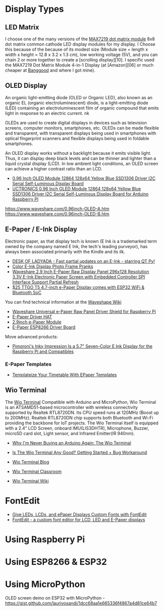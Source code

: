 # Display Types

## LED Matrix
I choose one of the many versions of the [MAX7219 dot matrix module][08]
8x8 dot matrix common cathode LED display modules for my display.
I Choose this because of the because of its modest size
(Module size = length x width x height = 12.8 x 3.2 x 1.3 cm),
low working voltage (5V),
and you can chain 2 or more together to create a [scrolling display][10].
I specific used the MAX7219 Dot Matrix Module 4-in-1 Display
(at [Amazon][06] or much cheaper at [Banggood][07] and where I got mine).

## OLED Display
An organic light-emitting diode (OLED or Organic LED),
also known as an organic EL (organic electroluminescent) diode,
is a light-emitting diode (LED) containing an electroluminescent
film of organic compound that emits light in response to an electric current.
nk

OLEDs are used to create digital displays in devices such as television screens,
computer monitors, smartphones, etc.
OLEDs can be made flexible and transparent, with transparent displays being used in smartphones
with optical fingerprint scanners and flexible displays being used in foldable smartphones.

An OLED display works without a backlight because it emits visible light.
Thus, it can display deep black levels and can be thinner and lighter than a liquid crystal display (LCD).
In low ambient light conditions, an OLED screen can achieve a higher contrast ratio than an LCD.

* [0.96 Inch OLED Module 12864 128x64 Yellow Blue SSD1306 Driver I2C Serial Self-Luminous Display Board](https://www.amazon.com/gp/product/B072Q2X2LL/ref=ppx_od_dt_b_asin_title_s00)
* [UCTRONICS 0.96 Inch OLED Module 12864 128x64 Yellow Blue SSD1306 Driver I2C Serial Self-Luminous Display Board for Arduino Raspberry PI](https://www.uctronics.com/display/uctronics-0-96-inch-oled-module-12864-128x64-yellow-blue-ssd1306-driver-i2c-serial-self-luminous-display-board-for-arduino-raspberry-pi.html)

https://www.waveshare.com/0.96inch-OLED-A.htm
https://www.waveshare.com/0.96inch-OLED-B.htm

## E-Paper / E-Ink Display
Electronic paper, as that display tech is known (E Ink is a trademarked term owned by the company named E Ink, the tech's leading purveyor), has always been associated primarily with the Kindle and its ilk.

* [DESK OF LADYADA - Fast partial updates on an E-Ink - starring QT Py!](https://www.youtube.com/watch?v=3sYBws3-OoU)
* [Color E-Ink Display Photo Frame Pranks](https://hackaday.com/2020/10/30/color-e-ink-display-photo-frame-pranks-mom/)
* [Waveshare 2.9 Inch E-Paper Raw Display Panel 296x128 Resolution 3.3V E-Ink Electronic Paper Screen with Embedded Controller SPI Interface Support Partial Refresh](https://www.amazon.com/gp/product/B072J2LG8N/ref=ppx_od_dt_b_asin_title_s00)
* [$25 TTGO T5 4.7-inch e-Paper Display comes with ESP32 WiFi & Bluetooth SoC](https://www.cnx-software.com/2020/12/04/ttgo-t5-4-7-inch-e-paper-display-comes-with-esp32-wifi-bluetooth-soc/)

You can find technical information at the [Waveshape Wiki](https://www.waveshare.com/wiki/Main_Page)
* [Waveshare Universal e-Paper Raw Panel Driver Shield for Raspberry Pi](https://www.amazon.com/gp/product/B075R55WQT/ref=ppx_od_dt_b_asin_title_s00)
* [E-Paper Driver HAT](https://www.waveshare.com/wiki/E-Paper_Driver_HAT)
* [2.9inch e-Paper Module](https://www.waveshare.com/wiki/2.9inch_e-Paper_Module)
* [E-Paper ESP8266 Driver Board](https://www.waveshare.com/wiki/E-Paper_ESP8266_Driver_Board)

Move advanced products:
* [Pimoroni's Inky Impression Is a 5.7" Seven-Color E Ink Display for the Raspberry Pi and Compatibles](https://www.hackster.io/news/pimoroni-s-inky-impression-is-a-5-7-seven-color-e-ink-display-for-the-raspberry-pi-and-compatibles-e20b7026a9d3)

### E-Paper Templates
* [Templateize Your Timetable With EPaper Templates](https://hackaday.com/2020/12/02/templateize-your-timetable-with-epaper-templates/)

## Wio Terminal
The [Wio Terminal](https://www.seeedstudio.com/Wio-Terminal-p-4509.html)
Compatible with Arduino and MicroPython, Wio Terminal is an ATSAMD51-based microcontroller with wireless connectivity supported by Realtek RTL8720DN. Its CPU speed runs at 120MHz (Boost up to 200MHz). Realtek RTL8720DN chip supports both Bluetooth and Wi-Fi providing the backbone for IoT projects. The Wio Terminal itself is equipped with a 2.4” LCD Screen, onboard IMU(LIS3DHTR), Microphone, Buzzer, microSD card slot, Light sensor, and Infrared Emitter(IR 940nm).

* [Why I'm Never Buying an Arduino Again: The Wio Terminal](https://www.youtube.com/watch?v=K4Irg3N7iLM)
* [Is The Wio Terminal Any Good? Getting Started + Bug Workaround](https://www.youtube.com/watch?v=pX_8mE53En4)

* [Wio Terminal Blog](https://www.seeedstudio.com/blog/tag/wio-terminal/)
* [Wio Terminal Classroom](https://www.youtube.com/playlist?list=PLpH_4mf13-A0MzOdPNITVfoVBMvf7Rg9g)
* [Wio Terminal Wiki](https://wiki.seeedstudio.com/Wio-Terminal-Getting-Started/)

# FontEdit
* [Give LEDs, LCDs, and ePaper Displays Custom Fonts with FontEdit](https://www.hackster.io/news/give-leds-lcds-and-epaper-displays-custom-fonts-with-fontedit-69709666f710)
* [FontEdit - a custom font editor for LCD, LED and E-Paper displays](https://kapusta.cc/2020/03/20/fontedit/)

# Using Raspberry Pi

# Using ESP8266 & ESP32

# Using MicroPython
OLED screen demo on ESP32 with MicroPython - https://gist.github.com/laurivosandi/1dcc68aa1e665336f4867a4d81ce64b7



[01]:
[02]:
[03]:
[04]:
[05]:
[06]:https://www.amazon.com/WMYCONGCONG-MAX7219-Display-Arduino-Microcontroller/dp/B07FT6MZ7R/Dref=asc_df_B07FT6MZ7R/
[07]:https://www.banggood.com/3Pcs-MAX7219-Dot-Matrix-Module-4-in-1-Display-Screen-For-Arduino-p-1230975.html
[08]:https://www.openimpulse.com/blog/products-page/product-category/max7219-led-dot-matrix-module/
[09]:
[10]:https://www.youtube.com/watch?v=i_8tvPwT6OE
[11]:
[12]:
[13]:
[14]:
[15]:
[16]:
[17]:
[18]:
[19]:
[20]:

